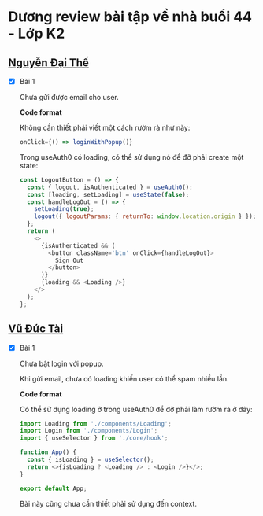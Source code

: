 # Dương review bài tập về nhà buổi 44 - Lớp K2

## [Nguyễn Đại Thế](https://github.dev/daithehh04/fullstack/tree/main/day44/login-auth)

- [x] Bài 1

  Chưa gửi được email cho user.

  **Code format**

  Không cần thiết phải viết một cách rườm rà như này:

  ```js
  onClick={() => loginWithPopup()}
  ```

  Trong useAuth0 có loading, có thể sử dụng nó để đỡ phải create một state:

  ```js
  const LogoutButton = () => {
    const { logout, isAuthenticated } = useAuth0();
    const [loading, setLoading] = useState(false);
    const handleLogOut = () => {
      setLoading(true);
      logout({ logoutParams: { returnTo: window.location.origin } });
    };
    return (
      <>
        {isAuthenticated && (
          <button className='btn' onClick={handleLogOut}>
            Sign Out
          </button>
        )}
        {loading && <Loading />}
      </>
    );
  };
  ```

## [Vũ Đức Tài](https://github.com/Apeiron2/F8-fullstack-K2/tree/main/homework/day_44)

- [x] Bài 1

  Chưa bật login với popup.

  Khi gửi email, chưa có loading khiến user có thể spam nhiều lần.

  **Code format**

  Có thể sử dụng loading ở trong useAuth0 để đỡ phải làm rườm rà ở đây:

  ```js
  import Loading from './components/Loading';
  import Login from './components/Login';
  import { useSelector } from './core/hook';

  function App() {
    const { isLoading } = useSelector();
    return <>{isLoading ? <Loading /> : <Login />}</>;
  }

  export default App;
  ```

  Bài này cũng chưa cần thiết phải sử dụng đến context.
